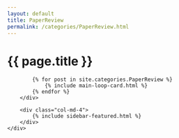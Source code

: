 ```yaml
---
layout: default
title: PaperReview
permalink: /categories/PaperReview.html
---
```


<div class="container">
    <div class="row justify-content-center">
        <div class="col-md-8">
            <h1 class="font-weight-bold title h6 text-uppercase mb-4">{{ page.title }}</h1>
            
            {% for post in site.categories.PaperReview %}
                {% include main-loop-card.html %}
            {% endfor %}
        </div>
        
        <div class="col-md-4">
            {% include sidebar-featured.html %}    
        </div>
    </div>
</div>
